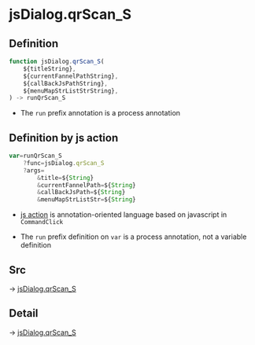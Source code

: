 # jsDialog.qrScan_S

## Definition

```js.js
function jsDialog.qrScan_S(
	${titleString},
	${currentFannelPathString},
	${callBackJsPathString},
	${menuMapStrListStrString},
) -> runQrScan_S
```

- The `run` prefix annotation is a process annotation
## Definition by js action

```js.js
var=runQrScan_S
	?func=jsDialog.qrScan_S
	?args=
		&title=${String}
		&currentFannelPath=${String}
		&callBackJsPath=${String}
		&menuMapStrListStr=${String}
```

- [js action](#) is annotation-oriented language based on javascript in `CommandClick`

- The `run` prefix definition on `var` is a process annotation, not a variable definition

## Src

-> [jsDialog.qrScan_S](https://github.com/puutaro/CommandClick/blob/master/app/src/main/java/com/puutaro/commandclick/fragment_lib/terminal_fragment/js_interface/dialog/JsDialog.kt#L399)

## Detail

-> [jsDialog.qrScan_S](https://github.com/puutaro/CommandClick/blob/master/md/developer/js_interface/details/dialog/JsDialog/qrScan_S.md)
